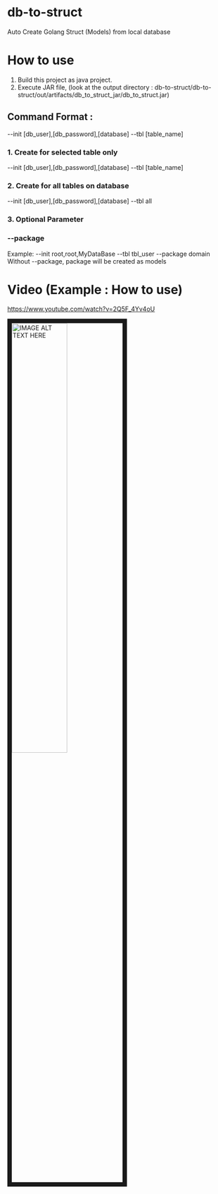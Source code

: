 # db-to-struct
Auto Create Golang Struct (Models) from local database


# How to use 
1. Build this project as java project.
2. Execute JAR file, (look at the output directory : db-to-struct/db-to-struct/out/artifacts/db_to_struct_jar/db_to_struct.jar)

## Command Format :
--init [db_user],[db_password],[database] --tbl [table_name]

### 1. Create for selected table only
--init [db_user],[db_password],[database] --tbl [table_name]

### 2. Create for all tables on database
--init [db_user],[db_password],[database] --tbl all

### 3. Optional Parameter
### --package
Example: --init root,root,MyDataBase --tbl tbl_user --package domain
Without --package, package will be created as models


# Video (Example : How to use)
https://www.youtube.com/watch?v=2Q5F_4Yv4oU

<a href="https://www.youtube.com/watch?v=2Q5F_4Yv4oU" target="_blank">
<img src="https://img.youtube.com/vi/2Q5F_4Yv4oU/maxresdefault.jpg" 
alt="IMAGE ALT TEXT HERE" width="50%" height="50%" border="10" /></a>
 

